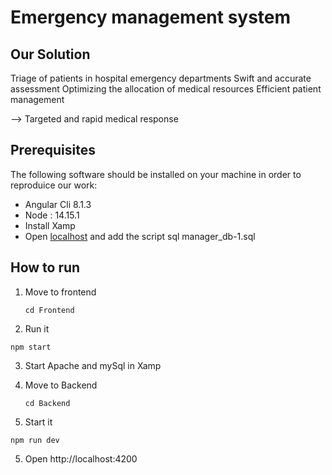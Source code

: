 # Emergency management system

## Our Solution
Triage of patients in hospital emergency departments
Swift and accurate assessment
Optimizing the allocation of medical resources
Efficient patient management

--> Targeted and rapid medical response

## Prerequisites
The following software should be installed on your machine in order to reproduice our work:

- Angular Cli 8.1.3
- Node : 14.15.1
- Install Xamp
- Open [localhost](http://localhost/phpmyadmin) and add the script sql manager_db-1.sql  

## How to run
1. Move to frontend

    `cd Frontend`

2. Run it

`npm start  `

3. Start Apache and mySql in Xamp 


4. Move to Backend
   
   `cd Backend`
6. Start it

`npm run dev `

5. Open http://localhost:4200
